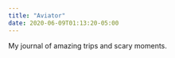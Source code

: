 ```yaml
---
title: "Aviator"
date: 2020-06-09T01:13:20-05:00
---
```


My journal of amazing trips and scary moments.
